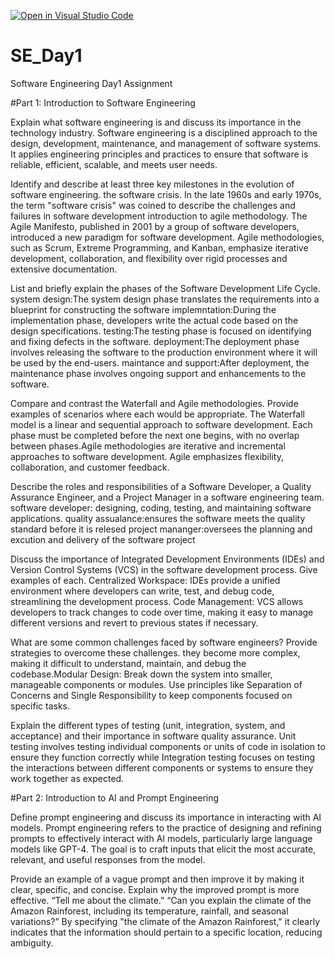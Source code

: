 [![Open in Visual Studio Code](https://classroom.github.com/assets/open-in-vscode-2e0aaae1b6195c2367325f4f02e2d04e9abb55f0b24a779b69b11b9e10269abc.svg)](https://classroom.github.com/online_ide?assignment_repo_id=15571658&assignment_repo_type=AssignmentRepo)
# SE_Day1
Software Engineering Day1 Assignment

#Part 1: Introduction to Software Engineering

Explain what software engineering is and discuss its importance in the technology industry.
Software engineering is a disciplined approach to the design, development, maintenance, and management of software systems. It applies engineering principles and practices to ensure that software is reliable, efficient, scalable, and meets user needs.

Identify and describe at least three key milestones in the evolution of software engineering.
the software crisis. In the late 1960s and early 1970s, the term "software crisis" was coined to describe the challenges and failures in software development
introduction to agile methodology. The Agile Manifesto, published in 2001 by a group of software developers, introduced a new paradigm for software development. Agile methodologies, such as Scrum, Extreme Programming, and Kanban, emphasize iterative development, collaboration, and flexibility over rigid processes and extensive documentation.

List and briefly explain the phases of the Software Development Life Cycle.
system design:The system design phase translates the requirements into a blueprint for constructing the software
implemntation:During the implementation phase, developers write the actual code based on the design specifications. 
testing:The testing phase is focused on identifying and fixing defects in the software.
deployment:The deployment phase involves releasing the software to the production environment where it will be used by the end-users.
maintance and support:After deployment, the maintenance phase involves ongoing support and enhancements to the software.

Compare and contrast the Waterfall and Agile methodologies. Provide examples of scenarios where each would be appropriate.
The Waterfall model is a linear and sequential approach to software development. Each phase must be completed before the next one begins, with no overlap between phases.Agile methodologies are iterative and incremental approaches to software development. Agile emphasizes flexibility, collaboration, and customer feedback. 

Describe the roles and responsibilities of a Software Developer, a Quality Assurance Engineer, and a Project Manager in a software engineering team.
software developer: designing, coding, testing, and maintaining software applications.
quality assualance:ensures the software meets the quality standard before it is relesed
project mananger:oversees the planning and excution and delivery of the software project

Discuss the importance of Integrated Development Environments (IDEs) and Version Control Systems (VCS) in the software development process. Give examples of each.
Centralized Workspace: IDEs provide a unified environment where developers can write, test, and debug code, streamlining the development process.
Code Management: VCS allows developers to track changes to code over time, making it easy to manage different versions and revert to previous states if necessary.


What are some common challenges faced by software engineers? Provide strategies to overcome these challenges.
they become more complex, making it difficult to understand, maintain, and debug the codebase.Modular Design: Break down the system into smaller, manageable components or modules. Use principles like Separation of Concerns and Single Responsibility to keep components focused on specific tasks.

Explain the different types of testing (unit, integration, system, and acceptance) and their importance in software quality assurance.
Unit testing involves testing individual components or units of code in isolation to ensure they function correctly while Integration testing focuses on testing the interactions between different components or systems to ensure they work together as expected. 

#Part 2: Introduction to AI and Prompt Engineering


Define prompt engineering and discuss its importance in interacting with AI models.
Prompt engineering refers to the practice of designing and refining prompts to effectively interact with AI models, particularly large language models like GPT-4. The goal is to craft inputs that elicit the most accurate, relevant, and useful responses from the model. 

Provide an example of a vague prompt and then improve it by making it clear, specific, and concise. Explain why the improved prompt is more effective.
“Tell me about the climate.”
“Can you explain the climate of the Amazon Rainforest, including its temperature, rainfall, and seasonal variations?”
By specifying "the climate of the Amazon Rainforest," it clearly indicates that the information should pertain to a specific location, reducing ambiguity.


